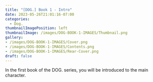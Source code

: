 ```yaml
---
title: "[DOG.] Book 1 - Intro"
date: 2023-05-26T21:01:16-07:00
categories:
  - Dog.
thumbnailImagePosition: left
thumbnailImage: /images/DOG-BOOK-1-IMAGES/Thumbnail.png
gallery: 
- /images/DOG-BOOK-1-IMAGES/Cover.png
- /images/DOG-BOOK-1-IMAGES/Contents.png
- /images/DOG-BOOK-1-IMAGES/Rear-Cover.png
draft: false
---
```

In the first book of the DOG. series, you will be introduced to the main character.